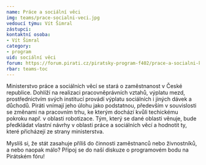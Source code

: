 ```yaml
---
name: Práce a sociální věci
img: teams/prace-socialni-veci.jpg
vedoucí týmu: Vít Šimral
zástupci:
kontaktní osoba:
- Vít Šimral
category:
- program
uid: sociální věci
forum: https://forum.pirati.cz/piratsky-program-f402/prace-a-socialni-koncept-bodu-pro-volebni-program-ps-2017-t35834.html
rbar: teams-toc
---
```


Ministerstvo práce a sociálních věcí se stará o zaměstnanost v České republice. Dohlíží na realizaci pracovněprávních vztahů, výplatu mezd, prostřednictvím svých institucí provádí výplatu sociálních i jiných dávek a důchodů. Piráti vnímají jeho úlohu jako podstatnou, především v souvislosti se změnami na pracovním trhu, ke kterým dochází kvůli techickému pokroku např. v oblasti robotizace. Tým, který se dané oblasti věnuje, bude předkládat vlastní návrhy v oblasti práce a sociálních věcí a hodnotit ty, které přicházejí ze strany ministerstva.

Myslíš si, že stát zasahuje příliš do činnosti zaměstnanců nebo živnostníků, a nebo naopak málo? Připoj se do naší diskuze o programovém bodu na Pirátském fóru!
